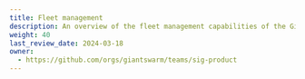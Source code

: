 ```yaml
---
title: Fleet management
description: An overview of the fleet management capabilities of the Giant Swarm platform.
weight: 40
last_review_date: 2024-03-18
owner:
  - https://github.com/orgs/giantswarm/teams/sig-product
---
```

